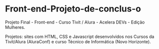 # Front-end-Projeto-de-conclus-o
Projeto Final - Front-end - Curso Tivit / Alura - Acelera DEVs - Edição Mulheres.

Projetos: sites com HTML, CSS e Javascript desenvolvidos nos Cursos da Tivit/Alura (AluraConf) e curso Técnico de Informática (Novo Horizonte).
